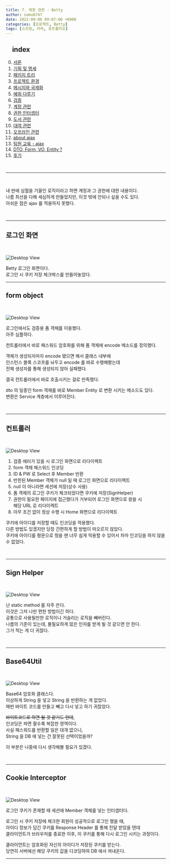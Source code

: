 ```yaml
---
title: 7. 계정 관련 - Betty
author: namu6747
date: 2022-09-06 09:07:00 +0900
categories: [프로젝트, Betty]
tags: [스프링, 자바, 포트폴리오]
---
```


## &nbsp;&nbsp;&nbsp; index
0. [서론](/posts/project-betty-0/)
1. [기획 및 명세](/posts/project-betty-1-concept/)
2. [패키지 트리](/posts/project-betty-2-package-tree/)
3. [프로젝트 환경](/posts/project-betty-3-config/)
4. [메시지와 국제화](/posts/project-betty-4-message/)
5. [예외 다루기](/posts/project-betty-5-exception/)
6. [검증](/posts/project-betty-6-validation/)
7. [계정 관련](/posts/project-betty-7-sign/)
8. [권한 인터셉터](/posts/project-betty-8-interceptor/)
9. [도서 관련](/posts/project-betty-9-book/)
10. [대여 관련](/posts/project-betty-10-rental/)
11. [오프라인 관련](/posts/project-betty-11-offline/)
12. [about ajax](/posts/project-betty-12-ajax/)
13. [팀원 교육 - ajax](/posts/project-betty-13-edu-ajax/)
14. [DTO, Form, VO, Entity ?](/posts/project-betty-14-object/)
15. [후기](/posts/project-betty-15-review/)

<br/>
<hr/>
<br/>

내 딴에 심혈을 기울인 로직이라고 하면 계정과 그 권한에 대한 내용이다.  
나름 최선을 다해 세심하게 만들었지만, 이것 밖에 안되나 싶을 수도 있다.  
아쉬운 점은 ajax 를 적용하지 못했다.  

<br/>
<hr/>

## 로그인 화면
<br/>

<!-- view  -->
![Desktop View](/assets/img/betty/sign/signinview.png)

Betty 로그인 화면이다.  
로그인 시 쿠키 저장 체크박스를 만들어놓았다.  

<hr/>

## form object
<br/>

<!-- sign in form -->
![Desktop View](/assets/img/betty/sign/signinform.png)

로그인에서도 검증용 폼 객체를 이용했다.  
아주 심플하다.  

컨트롤러에서 바로 패스워드 암호화를 위해 폼 객체에 encode 메소드를 정의했다.  

객체가 생성되자마자 encode 됐으면 해서 클래스 내부에  
인스턴스 블록 스코프를 놔두고 encode 를 바로 수행해봤는데  
전체 생성자를 통해 생성되지 않아 실패했다.  

결국 컨트롤러에서 바로 호출시키는 걸로 만족했다.  

dto 의 일종인 form 객체를 바로 Member Entity 로 변환 시키는 메소드도 있다.  
변환은 Service 계층에서 이루어진다.  

<br/>
<hr/>


## 컨트롤러
<br/>

<!-- sign in -->
![Desktop View](/assets/img/betty/sign/signin.png)

1. 검증 에러가 있을 시 로그인 화면으로 리다이렉트
2. form 객체 패스워드 인코딩
3. ID & PW 로 Select 후 Member 반환
4. 반한된 Member 객체가 null 일 때 로그인 화면으로 리다이렉트
5. null 이 아니라면 세션에 저장(상수 사용)
6. 폼 객체의 로그인 쿠키가 체크되었다면 쿠키에 저장(SignHelper)
7. 권한이 필요한 페이지에 접근했다가 거부되어 로그인 화면으로 왔을 시   
 해당 URL 로 리다이렉트
8. 아무 조건 없이 정상 수행 시 Home 화면으로 리다이렉트

쿠키에 아이디를 저장할 때도 인코딩을 적용했다.  
다른 방법도 있겠지만 당장 간편하게 할 방법이 떠오르지 않았다.  
쿠키에 아이디를 평문으로 줬을 땐 너무 쉽게 악용할 수 있어서 
차마 인코딩을 하지 않을 수 없었다.  

<br/>
<hr/>

## Sign Helper
<br/>

<!-- sign helper -->
![Desktop View](/assets/img/betty/sign/signhelper.png)

난 static method 를 자주 쓴다.  
이것은 그저 나만 편한 방법이긴 하다.  
공통으로 사용될만한 로직이나 거슬리는 로직을 빼버린다.  
나름의 기준이 있는데, 불필요하게 많은 인자를 받게 될 것 같으면 안 한다.  
그거 적는 게 더 귀찮다.  

<br/>
<hr/>

## Base64Util
<br/>

<!-- base64 -->
![Desktop View](/assets/img/betty/sign/base64.png)

Base64 암호화 클래스다.  
이상하게 String 을 넣고 String 을 반환하는 게 없었다.  
매번 바이트 코드를 만들고 빼고 다시 넣고 하기 귀찮았다.  

~~바이트코드로 하면 될 것 같기도 한데~~,  
인코딩은 파면 팔수록 복잡한 영역이다.  
사실 패스워드를 반환할 일은 대개 없으니,  
String 을 DB 에 넣는 건 잘못된 선택이었을까?  

이 부분은 나중에 다시 생각해볼 필요가 있겠다.  

<br/>
<hr/>

## Cookie Interceptor
<br/>

<!-- cookie interceptor -->
![Desktop View](/assets/img/betty/sign/ci.png)

로그인 쿠키가 존재할 때 세션에 Member 객체를 넣는 인터셉터다.  

로그인 시 쿠키 저장에 체크한 회원이 성공적으로 로그인 했을 때,  
아이디 정보가 담긴 쿠키를 Response Header 를 통해 전달 받았을 텐데  
클라이언트가 브라우저를 종료한 이후, 이 쿠키를 통해 다시 로그인 시키는 과정이다.

클라이언트는 암호화된 자신의 아이디가 저장된 쿠키를 받는다.  
당연히 서버에선 해당 쿠키의 값을 디코딩하여 DB 에서 꺼내온다.  

<hr/>
